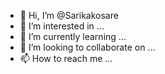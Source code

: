 - 👋 Hi, I’m @Sarikakosare
- 👀 I’m interested in ...
- 🌱 I’m currently learning ...
- 💞️ I’m looking to collaborate on ...
- 📫 How to reach me ...

<!---
Sarikakosare/Sarikakosare is a ✨ special ✨ repository because its `README.md` (this file) appears on your GitHub profile.
You can click the Preview link to take a look at your changes.
--->
